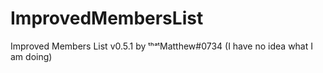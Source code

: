 # ImprovedMembersList
Improved Members List v0.5.1 by ᵗʰᵃᵗMatthew#0734
(I have no idea what I am doing)
